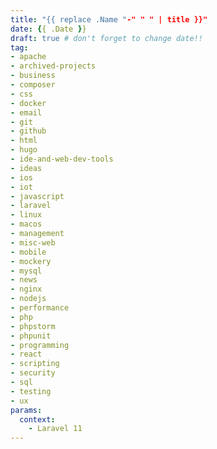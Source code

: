 ```yaml
---
title: "{{ replace .Name "-" " " | title }}"
date: {{ .Date }}
draft: true # don't forget to change date!!
tag:
- apache
- archived-projects
- business
- composer
- css
- docker
- email
- git
- github
- html
- hugo
- ide-and-web-dev-tools
- ideas
- ios
- iot
- javascript
- laravel
- linux
- macos
- management
- misc-web
- mobile
- mockery
- mysql
- news
- nginx
- nodejs
- performance
- php
- phpstorm
- phpunit
- programming
- react
- scripting
- security
- sql
- testing
- ux
params:
  context:
    - Laravel 11
---
```


